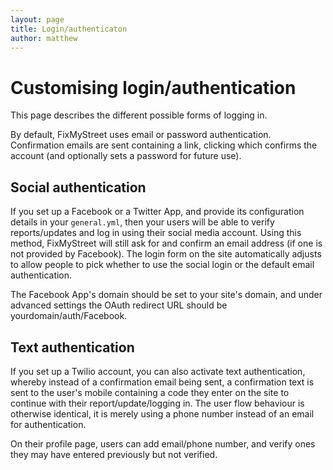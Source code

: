 ```yaml
---
layout: page
title: Login/authenticaton
author: matthew
---
```


# Customising login/authentication

<p class="lead">
  This page describes the different possible forms of logging in.
</p>

By default, FixMyStreet uses email or password authentication. Confirmation
emails are sent containing a link, clicking which confirms the account (and
optionally sets a password for future use).

## Social authentication

If you set up a Facebook or a Twitter App, and provide its configuration
details in your `general.yml`, then your users will be able to verify
reports/updates and log in using their social media account. Using this method,
FixMyStreet will still ask for and confirm an email address (if one is not
provided by Facebook). The login form on the site automatically adjusts
to allow people to pick whether to use the social login or the default email
authentication.

The Facebook App's domain should be set to your site's domain, and under
advanced settings the OAuth redirect URL should be yourdomain/auth/Facebook.

## Text authentication

If you set up a Twilio account, you can also activate text authentication,
whereby instead of a confirmation email being sent, a confirmation text is sent
to the user's mobile containing a code they enter on the site to continue with
their report/update/logging in. The user flow behaviour is otherwise identical,
it is merely using a phone number instead of an email for authentication.

On their profile page, users can add email/phone number, and verify ones they
may have entered previously but not verified.
